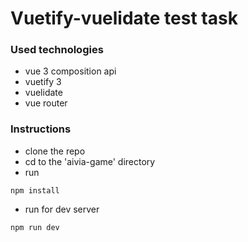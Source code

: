# Vuetify-vuelidate test task

### Used technologies
- vue 3 composition api
- vuetify 3
- vuelidate
- vue router

### Instructions
- clone the repo
- cd to the 'aivia-game' directory
- run
```
npm install
```
- run for dev server
```
npm run dev
```
